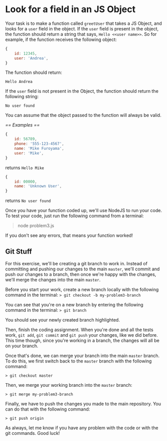 # Look for a field in an JS Object

Your task is to make a function called `greetUser` that takes a JS Object, and looks for a `user` field in the object.
If the `user` field is present in the object, the function should return a string that says, `Hello <<user name>>`. So
for example, if the function receives the following object:

```javascript
{
    id: 12345,
    user: 'Andrea',
}
```

The function should return:

`Hello Andrea`

If the `user` field is not present in the Object, the function should return the following string:

`No user found`

You can assume that the object passed to the function will always be valid.

*== Examples ==*
```javascript
{
    id: 56789,
    phone: '555-123-4567',
    name: 'Mike Furoyama',
    user: 'Mike',
}
```

returns `Hello Mike`

```javascript
{
    id: 00000,
    name: 'Unknown User',
}
```

returns `No user found`

Once you have your function coded up, we'll use NodeJS to run your code. To test your code, just run the following
command from a terminal:
  > node problem3.js

If you don't see any errors, that means your function worked!

## Git Stuff
For this exercise, we'll be creating a git branch to work in. Instead of committing and pushing our changes to the main 
`master`, we'll commit and push our changes to a branch, then once we're happy with the changes, we'll merge the changes
into the main `master`.

Before you start your work, create a new branch locally with the following command in the terminal:
`> git checkout -b my-problem3-branch`

You can see that you're on a new branch by entering the following command in the terminal:
`> git branch`

You should see your newly created branch highlighted.

Then, finish the coding assignment. When you're done and all the tests work, `git add`, `git commit` and `git push` your
changes, like we did before. This time though, since you're working in a branch, the changes will all be on your branch.

Once that's done, we can merge your branch into the main `master` branch. To do this, we first switch back to the
`master` branch with the following command:

`> git checkout master`

Then, we merge your working branch into the `master` branch:

`> git merge my-problem3-branch`

Finally, we have to push the changes you made to the main repository. You can do that with the following command:

`> git push origin`


As always, let me know if you have any problem with the code or with the git commands. Good luck!